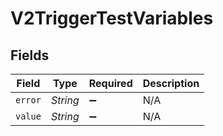 # V2TriggerTestVariables


## Fields

| Field              | Type               | Required           | Description        |
| ------------------ | ------------------ | ------------------ | ------------------ |
| `error`            | *String*           | :heavy_minus_sign: | N/A                |
| `value`            | *String*           | :heavy_minus_sign: | N/A                |